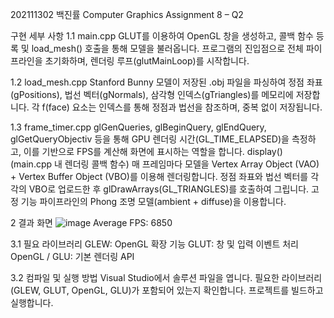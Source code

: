 202111302 백진률 Computer Graphics Assignment 8 – Q2

구현 세부 사항
1.1 main.cpp
GLUT를 이용하여 OpenGL 창을 생성하고, 콜백 함수 등록 및 load_mesh() 호출을 통해 모델을 불러옵니다. 프로그램의 진입점으로 전체 파이프라인을 초기화하며, 렌더링 루프(glutMainLoop)를 시작합니다.

1.2 load_mesh.cpp
Stanford Bunny 모델이 저장된 .obj 파일을 파싱하여 정점 좌표(gPositions), 법선 벡터(gNormals), 삼각형 인덱스(gTriangles)를 메모리에 저장합니다.
각 f(face) 요소는 인덱스를 통해 정점과 법선을 참조하며, 중복 없이 저장됩니다.

1.3 frame_timer.cpp
glGenQueries, glBeginQuery, glEndQuery, glGetQueryObjectiv 등을 통해 GPU 렌더링 시간(GL_TIME_ELAPSED)을 측정하고, 이를 기반으로 FPS를 계산해 화면에 표시하는 역할을 합니다.
display() (main.cpp 내 렌더링 콜백 함수)
매 프레임마다 모델을 Vertex Array Object (VAO) + Vertex Buffer Object (VBO)를 이용해 렌더링합니다.
정점 좌표와 법선 벡터를 각각의 VBO로 업로드한 후 glDrawArrays(GL_TRIANGLES)를 호출하여 그립니다.
고정 기능 파이프라인의 Phong 조명 모델(ambient + diffuse)을 이용합니다.

2 결과 화면
![image](https://github.com/user-attachments/assets/60a9d61e-8331-4c2f-b4c7-2237b150f732)
Average FPS: 6850

3.1 필요 라이브러리
GLEW: OpenGL 확장 기능
GLUT: 창 및 입력 이벤트 처리
OpenGL / GLU: 기본 렌더링 API

3.2 컴파일 및 실행 방법
Visual Studio에서 솔루션 파일을 엽니다.
필요한 라이브러리(GLEW, GLUT, OpenGL, GLU)가 포함되어 있는지 확인합니다.
프로젝트를 빌드하고 실행합니다.
